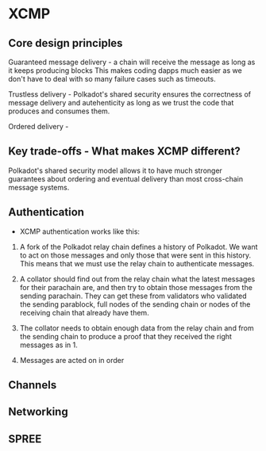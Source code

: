 # XCMP

## Core design principles

Guaranteed message delivery - a chain will receive the message as long as it keeps producing blocks
This makes coding dapps much easier as we don't have to deal with so many failure cases such as timeouts.

Trustless delivery - Polkadot's shared security ensures the correctness of message delivery and autehenticity as long as we trust the code that produces and consumes them.

Ordered delivery - 


## Key trade-offs - What makes XCMP different?

Polkadot's shared security model allows it to have much stronger guarantees about ordering and eventual delivery than most cross-chain message systems. 


## Authentication 
- XCMP authentication works like this:

1) A fork of the Polkadot relay chain defines a history of Polkadot. We want to act on those messages and only those that were sent in this history. This means that we must use the relay chain to authenticate messages.

2) A collator should find out from the relay chain what the latest messages for their parachain are, and then try to obtain those messages from the sending parachain. They can get these from validators who validated the sending parablock, full nodes of the sending chain or nodes of the receiving chain that already have them.

3) The collator needs to obtain enough data from the relay chain and from the sending chain to produce a proof that they received the right messages as in 1.

4) Messages are acted on in order


## Channels

## Networking

## SPREE





